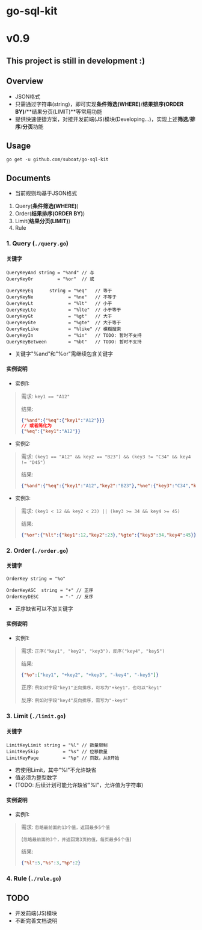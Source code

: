 # go-sql-kit

# v0.9

## This project is still in development :)

## Overview

* JSON格式
* 只需通过字符串(string)，即可实现**条件筛选(WHERE)**/**结果排序(ORDER BY)**/**结果分页(LIMIT)**等常用功能
* 提供快速便捷方案，对接开发前端(JS)模块(Developing...)，实现上述**筛选**/**排序**/**分页**功能

## Usage

```
go get -u github.com/suboat/go-sql-kit
```

## Documents

* 当前规则均基于JSON格式

1. Query(**条件筛选(WHERE)**)
2. Order(**结果排序(ORDER BY)**)
3. Limit(**结果分页(LIMIT)**)
4. Rule

### 1. Query (`./query.go`)

#### 关键字

```golang
QueryKeyAnd string = "%and" // 与
QueryKeyOr         = "%or"  // 或

QueryKeyEq      string = "%eq"   // 等于
QueryKeyNe             = "%ne"   // 不等于
QueryKeyLt             = "%lt"   // 小于
QueryKeyLte            = "%lte"  // 小于等于
QueryKeyGt             = "%gt"   // 大于
QueryKeyGte            = "%gte"  // 大于等于
QueryKeyLike           = "%like" // 模糊搜索
QueryKeyIn             = "%in"   // TODO: 暂时不支持
QueryKeyBetween        = "%bt"   // TODO: 暂时不支持
```

* 关键字"%and"和"%or"需继续包含关键字

#### 实例说明

* 实例1:
> 需求: `key1 == "A12"`
> 
> 结果: 
> ```json
> {"%and":{"%eq":{"key1":"A12"}}}
> // 或者简化为
> {"%eq":{"key1":"A12"}}
> ```  

* 实例2:
> 需求: `(key1 == "A12" && key2 == "B23") && (key3 != "C34" && key4 != "D45")`
> 
> 结果: 
> ```json
> {"%and":{"%eq":{"key1":"A12","key2":"B23"},"%ne":{"key3":"C34","key4":"D45"}}}
> ```

* 实例3:
> 需求: `(key1 < 12 && key2 < 23) || (key3 >= 34 && key4 >= 45)`
> 
> 结果: 
> ```json
> {"%or":{"%lt":{"key1":12,"key2":23},"%gte":{"key3":34,"key4":45}}}
> ```


### 2. Order (`./order.go`)

#### 关键字

```golang
OrderKey string = "%o"

OrderKeyASC  string = "+" // 正序
OrderKeyDESC        = "-" // 反序
```

* 正序缺省可以不加关键字

#### 实例说明

* 实例1:
> 需求: `正序("key1", "key2", "key3")，反序("key4", "key5")`
> 
> 结果: 
>```json
> {"%o":["key1", "+key2", "+key3", "-key4", "-key5"]}
> ```
> 正序: `例如对字段"key1"正向排序，可写为"+key1"，也可以"key1"`
> 
> 反序: `例如对字段"key4"反向排序，需写为"-key4"`

### 3. Limit (`./limit.go`)

#### 关键字

```golang
LimitKeyLimit string = "%l" // 数量限制
LimitKeySkip         = "%s" // 位移数量
LimitKeyPage         = "%p" // 页数，从0开始
```

* 若使用Limit，其中"%l"不允许缺省
* 值必须为整型数字
* (TODO: 后续计划可能允许缺省"%l"，允许值为字符串)

#### 实例说明

* 实例1:
> 需求: `忽略最前面的13个值，返回最多5个值`
> 
> (`忽略最前面的3个，并返回第3页的值，每页最多5个值`)
> 
> 结果: 
> ```json
> {"%l":5,"%s":3,"%p":2}
> ```

### 4. Rule (`./rule.go`)

## TODO

* 开发前端(JS)模块
* 不断完善文档说明
